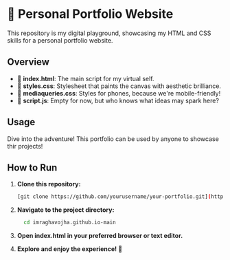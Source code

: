# 🌟 Personal Portfolio Website

This repository is my digital playground, showcasing my HTML and CSS skills for a personal portfolio website.

## Overview

- 📄 **index.html**: The main script for my virtual self.
- 🎨 **styles.css**: Stylesheet that paints the canvas with aesthetic brilliance.
- 📱 **mediaqueries.css**: Styles for phones, because we're mobile-friendly!
- 🧠 **script.js**: Empty for now, but who knows what ideas may spark here?

## Usage

Dive into the adventure! This portfolio can be used by anyone to showcase thir projects!

## How to Run

1. **Clone this repository:**
   ```bash
   [git clone https://github.com/yourusername/your-portfolio.git](https://github.com/imraghavojha/imraghavojha.github.io.git)
2. **Navigate to the project directory:**

    ```bash
      cd imraghavojha.github.io-main

 3. **Open index.html in your preferred browser or text editor.**

 4. **Explore and enjoy the experience! 🚀**

